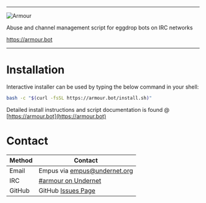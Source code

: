 ----------------------------------------------------------------------------------------------------------------

 ![Armour](./armour.png)

Abuse and channel management script for eggdrop bots on IRC networks

https://armour.bot

----------------------------------------------------------------------------------------------------------------

# Installation

Interactive installer can be used by typing the below command in your shell:
```bash
bash -c "$(curl -fsSL https://armour.bot/install.sh)"
```

Detailed install instructions and script documentation is found @ [https://armour.bot](https://armour.bot)

# Contact

| Method  | Contact
|---------|--------
| Email   | Empus via [empus@undernet.org](mailto:empus@undernet.org)
| IRC     | [#armour on Undernet](https://chat.undernet.org/?nick=myNick%3F%3F#armour)
| GitHub  | GitHub [Issues Page](https://github.com/empus/armour/issues)
